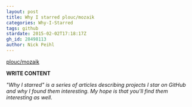 ```yaml
---
layout: post
title: Why I starred plouc/mozaik
categories: Why-I-Starred
tags: github
stardate: 2015-02-02T17:18:17Z
gh_id: 28498113
author: Nick Peihl
---
```


[plouc/mozaik](https://github.com/plouc/mozaik)

**WRITE CONTENT**

*"Why I starred" is a series of articles describing projects I star on GitHub and why I found them interesting. My hope is that you'll find them interesting as well.*

